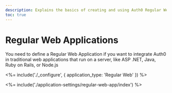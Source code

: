 ```yaml
---
description: Explains the basics of creating and using Auth0 Regular Web Applications applications.
toc: true
---
```

# Regular Web Applications

You need to define a Regular Web Application if you want to integrate Auth0 in traditional web applications that run on a server, like ASP .NET, Java, Ruby on Rails, or Node.js

<%= include('./_configure', { application_type: 'Regular Web' }) %>

<%= include('./application-settings/regular-web-app/index') %>

